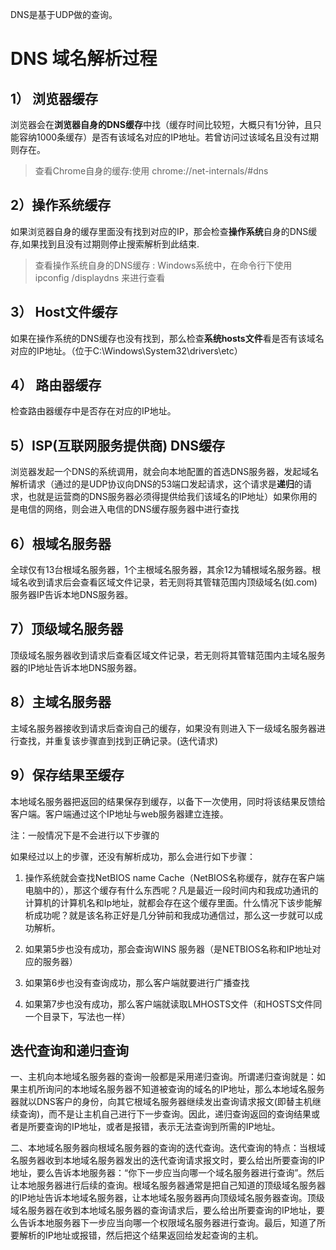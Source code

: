 DNS是基于UDP做的查询。

# DNS 域名解析过程
## 1） 浏览器缓存
浏览器会在**浏览器自身的DNS缓存**中找（缓存时间比较短，大概只有1分钟，且只能容纳1000条缓存）是否有该域名对应的IP地址。若曾访问过该域名且没有过期则存在。
 
> 查看Chrome自身的缓存:使用 chrome://net-internals/#dns 
## 2）操作系统缓存
如果浏览器自身的缓存里面没有找到对应的IP，那会检查**操作系统**自身的DNS缓存,如果找到且没有过期则停止搜索解析到此结束.
 
> 查看操作系统自身的DNS缓存 : Windows系统中，在命令行下使用 ipconfig /displaydns 来进行查看 

## 3） Host文件缓存
如果在操作系统的DNS缓存也没有找到，那么检查**系统hosts文件**看是否有该域名对应的IP地址。（位于C:\Windows\System32\drivers\etc）

## 4） 路由器缓存
检查路由器缓存中是否存在对应的IP地址。

## 5）ISP(互联网服务提供商) DNS缓存
浏览器发起一个DNS的系统调用，就会向本地配置的首选DNS服务器，发起域名解析请求（通过的是UDP协议向DNS的53端口发起请求，这个请求是**递归**的请求，也就是运营商的DNS服务器必须得提供给我们该域名的IP地址）如果你用的是电信的网络，则会进入电信的DNS缓存服务器中进行查找

## 6）根域名服务器
全球仅有13台根域名服务器，1个主根域名服务器，其余12为辅根域名服务器。根域名收到请求后会查看区域文件记录，若无则将其管辖范围内顶级域名(如.com)服务器IP告诉本地DNS服务器。

## 7）顶级域名服务器
顶级域名服务器收到请求后查看区域文件记录，若无则将其管辖范围内主域名服务器的IP地址告诉本地DNS服务器。

## 8）主域名服务器
主域名服务器接收到请求后查询自己的缓存，如果没有则进入下一级域名服务器进行查找，并重复该步骤直到找到正确记录。(迭代请求)

## 9）保存结果至缓存
本地域名服务器把返回的结果保存到缓存，以备下一次使用，同时将该结果反馈给客户端。客户端通过这个IP地址与web服务器建立连接。

注：一般情况下是不会进行以下步骤的

如果经过以上的步骤，还没有解析成功，那么会进行如下步骤：
1. 操作系统就会查找NetBIOS name Cache（NetBIOS名称缓存，就存在客户端电脑中的），那这个缓存有什么东西呢？凡是最近一段时间内和我成功通讯的计算机的计算机名和Ip地址，就都会存在这个缓存里面。什么情况下该步能解析成功呢？就是该名称正好是几分钟前和我成功通信过，那么这一步就可以成功解析。

2. 如果第5步也没有成功，那会查询WINS 服务器（是NETBIOS名称和IP地址对应的服务器）

3. 如果第6步也没有查询成功，那么客户端就要进行广播查找

4. 如果第7步也没有成功，那么客户端就读取LMHOSTS文件（和HOSTS文件同一个目录下，写法也一样）


## 迭代查询和递归查询
一、主机向本地域名服务器的查询一般都是采用递归查询。所谓递归查询就是：如果主机所询问的本地域名服务器不知道被查询的域名的IP地址，那么本地域名服务器就以DNS客户的身份，向其它根域名服务器继续发出查询请求报文(即替主机继续查询)，而不是让主机自己进行下一步查询。因此，递归查询返回的查询结果或者是所要查询的IP地址，或者是报错，表示无法查询到所需的IP地址。

二、本地域名服务器向根域名服务器的查询的迭代查询。迭代查询的特点：当根域名服务器收到本地域名服务器发出的迭代查询请求报文时，要么给出所要查询的IP地址，要么告诉本地服务器：“你下一步应当向哪一个域名服务器进行查询”。然后让本地服务器进行后续的查询。根域名服务器通常是把自己知道的顶级域名服务器的IP地址告诉本地域名服务器，让本地域名服务器再向顶级域名服务器查询。顶级域名服务器在收到本地域名服务器的查询请求后，要么给出所要查询的IP地址，要么告诉本地服务器下一步应当向哪一个权限域名服务器进行查询。最后，知道了所要解析的IP地址或报错，然后把这个结果返回给发起查询的主机。
